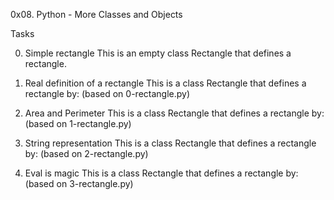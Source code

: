 0x08. Python - More Classes and Objects

Tasks

0. Simple rectangle
This is an empty class Rectangle that defines a rectangle.

1. Real definition of a rectangle
This is a class Rectangle that defines a rectangle by: (based on 0-rectangle.py)

2. Area and Perimeter
This is a class Rectangle that defines a rectangle by: (based on 1-rectangle.py)

3. String representation
This is a class Rectangle that defines a rectangle by: (based on 2-rectangle.py)

4. Eval is magic
This is a class Rectangle that defines a rectangle by: (based on 3-rectangle.py)
